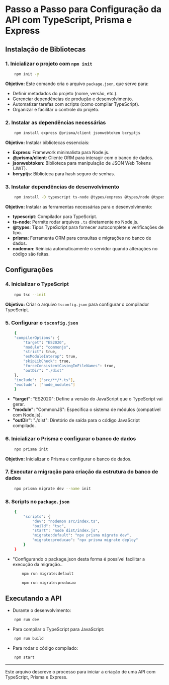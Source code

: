 # Passo a Passo para Configuração da API com TypeScript, Prisma e Express

## Instalação de Bibliotecas

### 1. Inicializar o projeto com `npm init`
```bash
    npm init -y
```
**Objetivo:** Este comando cria o arquivo `package.json`, que serve para:
- Definir metadados do projeto (nome, versão, etc.).
- Gerenciar dependências de produção e desenvolvimento.
- Automatizar tarefas com scripts (como compilar TypeScript).
- Organizar e facilitar o controle do projeto.

### 2. Instalar as dependências necessárias
```bash
    npm install express @prisma/client jsonwebtoken bcryptjs
```
**Objetivo:** Instalar bibliotecas essenciais:
- **Express**: Framework minimalista para Node.js.
- **@prisma/client**: Cliente ORM para interagir com o banco de dados.
- **jsonwebtoken**: Biblioteca para manipulação de JSON Web Tokens (JWT).
- **bcryptjs**: Biblioteca para hash seguro de senhas.

### 3. Instalar dependências de desenvolvimento
```bash
    npm install -D typescript ts-node @types/express @types/node @types/jsonwebtoken @types/bcryptjs prisma nodemon
```
**Objetivo:** Instalar as ferramentas necessárias para o desenvolvimento:
- **typescript**: Compilador para TypeScript.
- **ts-node**: Permite rodar arquivos `.ts` diretamente no Node.js.
- **@types**: Tipos TypeScript para fornecer autocomplete e verificações de tipo.
- **prisma**: Ferramenta ORM para consultas e migrações no banco de dados.
- **nodemon**: Reinicia automaticamente o servidor quando alterações no código são feitas.

## Configurações

### 4. Inicializar o TypeScript
```bash
    npx tsc --init
```
**Objetivo:** Criar o arquivo `tsconfig.json` para configurar o compilador TypeScript.

### 5. Configurar o `tsconfig.json`
```bash
    {
    "compilerOptions": {
        "target": "ES2020",
        "module": "commonjs",
        "strict": true,
        "esModuleInterop": true,
        "skipLibCheck": true,
        "forceConsistentCasingInFileNames": true,
        "outDir": "./dist"
    },
    "include": ["src/**/*.ts"],
    "exclude": ["node_modules"]
    }
```
- **"target"**: "ES2020": Define a versão do JavaScript que o TypeScript vai gerar.
- **"module"**: "CommonJS": Especifica o sistema de módulos (compatível com Node.js).
- **"outDir"**: "./dist": Diretório de saída para o código JavaScript compilado.

### 6. Inicializar o Prisma e configurar o banco de dados
```bash
    npx prisma init
```
**Objetivo:** Inicializar o Prisma e configurar o banco de dados.

### 7. Executar a migração para criação da estrutura do banco de dados
```bash
    npx prisma migrate dev --name init
```

### 8. Scripts no `package.json`
```bash
    {
        "scripts": {
            "dev": "nodemon src/index.ts",
            "build": "tsc",
            "start": "node dist/index.js",
            "migrate:default": "npx prisma migrate dev",
            "migrate:producao": "npx prisma migrate deploy"
        }
    }
```
- "Configurando o package.json desta forma é possível facilitar a execução da migração..
    ```bash
        npm run migrate:default
    ```
    ```bash
        npm run migrate:producao
    ```

## Executando a API

- Durante o desenvolvimento:
```bash
    npm run dev
```

- Para compilar o TypeScript para JavaScript:
```bash
    npm run build
```

- Para rodar o código compilado:
```bash
    npm start
```

---

Este arquivo descreve o processo para iniciar a criação de uma API com TypeScript, Prisma e Express.
